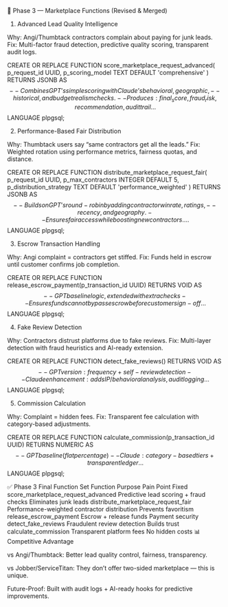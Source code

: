 🏪 Phase 3 — Marketplace Functions (Revised & Merged)
1. Advanced Lead Quality Intelligence

Why: Angi/Thumbtack contractors complain about paying for junk leads.
Fix: Multi-factor fraud detection, predictive quality scoring, transparent audit logs.

CREATE OR REPLACE FUNCTION score_marketplace_request_advanced(
    p_request_id UUID,
    p_scoring_model TEXT DEFAULT 'comprehensive'
)
RETURNS JSONB AS $$
-- Combines GPT’s simple scoring with Claude’s behavioral, geographic,
-- historical, and budget realism checks.
-- Produces: final_score, fraud_risk, recommendation, audit trail
...
$$ LANGUAGE plpgsql;

2. Performance-Based Fair Distribution

Why: Thumbtack users say “same contractors get all the leads.”
Fix: Weighted rotation using performance metrics, fairness quotas, and distance.

CREATE OR REPLACE FUNCTION distribute_marketplace_request_fair(
    p_request_id UUID,
    p_max_contractors INTEGER DEFAULT 5,
    p_distribution_strategy TEXT DEFAULT 'performance_weighted'
)
RETURNS JSONB AS $$
-- Builds on GPT’s round-robin by adding contractor win rate, ratings,
-- recency, and geography.
-- Ensures fair access while boosting new contractors.
...
$$ LANGUAGE plpgsql;

3. Escrow Transaction Handling

Why: Angi complaint = contractors get stiffed.
Fix: Funds held in escrow until customer confirms job completion.

CREATE OR REPLACE FUNCTION release_escrow_payment(p_transaction_id UUID)
RETURNS VOID AS $$
-- GPT baseline logic, extended with extra checks
-- Ensures funds cannot bypass escrow before customer sign-off
...
$$ LANGUAGE plpgsql;

4. Fake Review Detection

Why: Contractors distrust platforms due to fake reviews.
Fix: Multi-layer detection with fraud heuristics and AI-ready extension.

CREATE OR REPLACE FUNCTION detect_fake_reviews()
RETURNS VOID AS $$
-- GPT version: frequency + self-review detection
-- Claude enhancement: adds IP/behavioral analysis, audit logging
...
$$ LANGUAGE plpgsql;

5. Commission Calculation

Why: Complaint = hidden fees.
Fix: Transparent fee calculation with category-based adjustments.

CREATE OR REPLACE FUNCTION calculate_commission(p_transaction_id UUID)
RETURNS NUMERIC AS $$
-- GPT baseline (flat percentage)
-- Claude: category-based tiers + transparent ledger
...
$$ LANGUAGE plpgsql;

✅ Phase 3 Final Function Set
Function	Purpose	Pain Point Fixed
score_marketplace_request_advanced	Predictive lead scoring + fraud checks	Eliminates junk leads
distribute_marketplace_request_fair	Performance-weighted contractor distribution	Prevents favoritism
release_escrow_payment	Escrow + release funds	Payment security
detect_fake_reviews	Fraudulent review detection	Builds trust
calculate_commission	Transparent platform fees	No hidden costs
📊 Competitive Advantage

vs Angi/Thumbtack: Better lead quality control, fairness, transparency.

vs Jobber/ServiceTitan: They don’t offer two-sided marketplace — this is unique.

Future-Proof: Built with audit logs + AI-ready hooks for predictive improvements.